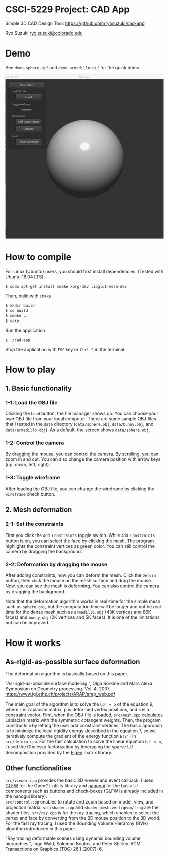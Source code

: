 # CSCI-5229 Project: CAD App
Simple 3D CAD Design Tool: https://github.com/ryosuzuki/cad-app

Ryo Suzuki
ryo.suzuki@colorado.edu

# Demo 
See `demo-sphere.gif` and `demo-armadillo.gif` for the quick demo.

![](demo-sphere.gif)

# How to compile

For Linux (Ubuntu) users, you should first install dependencies. (Tested with Ubuntu 16.04 LTS)

```
$ sudo apt-get install cmake xorg-dev libglu1-mesa-dev
```

Then, build with `CMake`

```
$ mkdir build
$ cd build
$ cmake ..
$ make
```

Run the application

```
$ ./cad-app
```

Stop the application with `ESC` key or `Ctrl-C` in the terminal.


# How to play

## 1. Basic functionality
### 1-1: Load the OBJ file 
Clicking the `Load` button, the file manager shows up. You can choose your own OBJ file from your local computer. 
There are some sample OBJ files that I tested in the `data` directory  (`data/sphere.obj`, `data/bunny.obj`, and `data/armadillo.obj`). 
As a default, the screen shows `data/sphere.obj`.

### 1-2: Control the camera
By dragging the mouse, you can control the camera. By scrolling, you can zoom in and out.
You can also change the camera position with arrow keys (up, down, left, right).

### 1-3: Toggle wireframe
After loading the OBJ file, you can change the wireframe by clicking the `wireframe` check button.

## 2. Mesh deformation 
### 2-1: Set the constraints
First you click the `Add Constraints` toggle switch. 
While `Add Constraints` button is on, you can select the face by clicking the mesh. 
The program highlights the constraint vertices as green color. 
You can still control the camera by dragging the background. 

### 2-2: Deformation by dragging the mouse
After adding constraints, now you can deform the mesh. 
Click the `Deform` button, then click the mouse on the mesh surface and drag the mouse. 
Now, you can see the mesh is deforming.
You can also control the camera by dragging the background. 

Note that the deformation algorithm works in real-time for the simple mesh such as `sphere.obj`, but the computation time will be longer and not be real-time for the dense mesh such as `armadillo.obj` (43K vertices and 86K faces) and `bunny.obj` (2K vertices and 5K faces).
It is one of the limitations, but can be improved.

# How it works 
## As-rigid-as-possible surface deformation
The deformation algorithm is basically based on this paper.  

"As-rigid-as-possible surface modeling.", Olga Sorkine and Marc Alexa., Symposium on Geometry processing. Vol. 4. 2007.
https://www.igl.ethz.ch/projects/ARAP/arap_web.pdf

The main goal of the algorithm is to solve the `Lp' = b` of the equation 9, where `L` is Laplacian matrix, p is deformed vertex positions, and `b` is a constraint vector.
First, when the OBJ file is loaded, `src/mesh.cpp` calculates Laplacian matrix with the symmetric cotangent weights.
Then, the program constructs `b` by letting the user add constraint vertices. 
The basic approach is to minimize the local rigidity energy described in the equation 7, so we iteratively compute the gradient of the energy function `E(S')` in `src/deform.cpp`. 
For the fast calculation to solve the linear equation `Lp' = b`, I used the Cholesky factorization by leveraging the sparse LU decomposition provided by the [Eigen](https://eigen.tuxfamily.org/) matrix library.

## Other functionalities 
`src/viewer.cpp` provides the basic 3D viewer and event callback. I used [GLFW](https://github.com/glfw/glfw) for the OpenGL utility library and [nanogui](https://github.com/wjakob/nanogui) for the basic UI components such as buttons and check-boxes (GLFW is already included in the nanogui library).  
`src/control.cpp` enables to rotate and zoom based on model, view, and projection matrix. 
`src/shader.cpp` and `shader_mesh.vert/geom/frag` are the shader files. 
`src/ray.cpp` is for the ray tracing, which enables to select the vertex and face by converting from the 2D mouse position to the 3D world. For the fast ray tracing, I used the Bounding Volume Hierarchy (BVH) algorithm introduced in this paper.

"Ray tracing deformable scenes using dynamic bounding volume hierarchies.", Ingo Wald, Solomon Boulos, and Peter Shirley.  ACM Transactions on Graphics (TOG) 26.1 (2007): 6.


